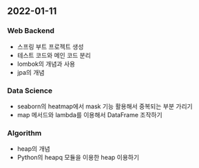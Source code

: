 ## 2022-01-11

### Web Backend

* 스프링 부트 프로젝트 생성
* 테스트 코드와 메인 코드 분리
* lombok의 개념과 사용
* jpa의 개념

### Data Science

* seaborn의 heatmap에서 mask 기능 활용해서 중복되는 부분 가리기
* map 메서드와 lambda를 이용해서 DataFrame 조작하기

### Algorithm

* heap의 개념
* Python의 heapq 모듈을 이용한 heap 이용하기